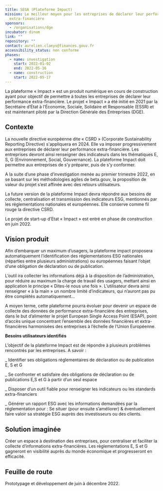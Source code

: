 ```yaml
---
title: SEGA (Plateforme Impact)
mission: Le meilleur moyen pour les entreprises de déclarer leur performance
  extra-financière
sponsors:
  - /organisations/dge
incubator: dinum
link: ""
repository: ""
contact: aurelien.claeys@finances.gouv.fr
accessibility_status: non conforme
phases:
  - name: investigation
    start: 2022-01-02
    end: 2022-05-16
  - name: construction
    start: 2022-05-17
---
```

La plateforme « Impact » est un produit numérique en cours de construction ayant pour objectif de permettre à toutes les entreprises de déclarer leur performance extra-financière. Le projet « Impact » a été initié en 2021 par la Secrétaire d’État à l’Économie, Sociale, Solidaire et Responsable (ESSR) et est maintenant piloté par la Direction Générale des Entreprises (DGE).

## **Contexte**

La nouvelle directive européenne dite « CSRD » (Corporate Sustainability Reporting Directive) s'appliquera en 2024. Elle va imposer progressivement aux entreprises de déclarer leur performance extra-financière. Les entreprises devront ainsi renseigner des indicateurs dans les thématiques E, S, G (Environnement, Social, Gouvernance). La plateforme Impact doit permettre aux entreprises de s’y préparer, puis de s’y conformer.

A la suite d’une phase d’investigation menée au premier trimestre 2022, en se basant sur les méthodologies agiles de beta.gouv, la proposition de valeur du projet s’est affinée avec des retours utilisateurs.

La future version de la plateforme Impact devra répondre aux besoins de collecte, centralisation et transmission des indicateurs ESG, mentionnés par les réglementations nationales et européennes. Elle conserve comme fil rouge la directive CSRD.

Le projet de start-up d’Etat « Impact » est entré en phase de construction en juin 2022.

## **Vision produit**

Afin d’embarquer un maximum d’usagers, la plateforme impact proposera automatiquement l’identification des réglementations ESG nationales (réparties entre plusieurs administrations) ou européennes faisant l’objet d’une obligation de déclaration ou de publication.

L’outil ira collecter les informations déjà à la disposition de l’administration, pour réduire au maximum la charge de travail des usagers, mettant ainsi en application le principe « Dites-le nous une fois ». L’utilisateur devra ainsi renseigner « à la main » un nombre limité d’indicateurs, qui n’auront pas pu être complétés automatiquement…

A moyen terme, cette plateforme pourra évoluer pour devenir un espace de collecte des données de performance extra-financière des entreprises, dans le but d’alimenter le projet European Single Access Point (ESAP), point d’accès unique concentrant l’ensemble des données financières et extra-financières harmonisées des entreprises à l’échelle de l’Union Européenne.

**Besoins utilisateurs identifiés**

L’objectif de la plateforme Impact est de répondre à plusieurs problèmes rencontrés par les entreprises. A savoir :

_ Identifier ses obligations réglementaires de déclaration ou de publication E, S et G

_ Se confronter et satisfaire des obligations de déclaration ou de publications E,S et G à partir d’un seul espace

_ Disposer d’un outil fiable pour renseigner les indicateurs ou les standards extra-financiers 

_ Générer un rapport ESG avec les informations demandées par la réglementation pour : Se situer (pour ensuite s’améliorer) & éventuellement faire valoir sa stratégie ESG auprès des investisseurs ou des clients.

## **Solution imaginée**

Créer un espace à destination des entreprises, pour centraliser et faciliter la collecte d’informations extra-financières. Les règlementations E, S et G gagneront en visibilité auprès du monde économique et progresseront en efficacité.

## **Feuille de route**

Prototypage et développement de juin à décembre 2022.